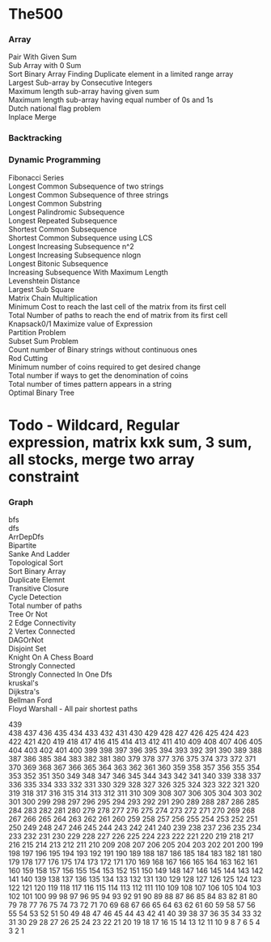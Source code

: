 # The500

### Array
Pair With Given Sum  
Sub Array with 0 Sum  
Sort Binary Array 
Finding Duplicate element in a limited range array  
Largest Sub-array by Consecutive Integers  
Maximum length sub-array having given sum  
Maximum length sub-array having equal number of 0s and 1s  
Dutch national flag problem  
Inplace Merge  


### Backtracking

### Dynamic Programming
Fibonacci Series  
Longest Common Subsequence of two strings  
Longest Common Subsequence of three strings  
Longest Common Substring  
Longest Palindromic Subsequence  
Longest Repeated Subsequence  
Shortest Common Subsequence  
Shortest Common Subsequence using LCS  
Longest Increasing Subsequence n^2  
Longest Increasing Subsequence nlogn  
Longest Bitonic Subsequence  
Increasing Subsequence With Maximum Length  
Levenshtein Distance  
Largest Sub Square  
Matrix Chain Multiplication  
Minimum Cost to reach the last cell of the matrix from its first cell  
Total Number of paths to reach the end of matrix from its first cell
Knapsack0/1
Maximize value of Expression  
Partition Problem  
Subset Sum Problem  
Count number of Binary strings without continuous ones  
Rod Cutting   
Minimum number of coins required to get desired change  
Total number if ways to get the denomination of coins  
Total number of times pattern appears in a string  
Optimal Binary Tree  

# Todo - Wildcard, Regular expression, matrix kxk sum, 3 sum, all stocks, merge two array constraint

### Graph
bfs  
dfs <br />
ArrDepDfs  
Bipartite  
Sanke And Ladder  
Topological Sort  
Sort Binary Array   
Duplicate Elemnt  
Transitive Closure  
Cycle Detection  
Total number of paths  
Tree Or Not  
2 Edge Connectivity  
2 Vertex Connected  
DAGOrNot  
Disjoint Set  
Knight On A Chess Board  
Strongly Connected  
Strongly Connected In One Dfs  
kruskal's  
Dijkstra's  
Bellman Ford  
Floyd Warshall - All pair shortest paths  

439  
438
437
436
435
434
433
432
431
430
429
428
427
426
425
424
423
422
421
420
419
418
417
416
415
414
413
412
411
410
409
408
407
406
405
404
403
402
401
400
399
398
397
396
395
394
393
392
391
390
389
388
387
386
385
384
383
382
381
380
379
378
377
376
375
374
373
372
371
370
369
368
367
366
365
364
363
362
361
360
359
358
357
356
355
354
353
352
351
350
349
348
347
346
345
344
343
342
341
340
339
338
337
336
335
334
333
332
331
330
329
328
327
326
325
324
323
322
321
320
319
318
317
316
315
314
313
312
311
310
309
308
307
306
305
304
303
302
301
300
299
298
297
296
295
294
293
292
291
290
289
288
287
286
285
284
283
282
281
280
279
278
277
276
275
274
273
272
271
270
269
268
267
266
265
264
263
262
261
260
259
258
257
256
255
254
253
252
251
250
249
248
247
246
245
244
243
242
241
240
239
238
237
236
235
234
233
232
231
230
229
228
227
226
225
224
223
222
221
220
219
218
217
216
215
214
213
212
211
210
209
208
207
206
205
204
203
202
201
200
199
198
197
196
195
194
193
192
191
190
189
188
187
186
185
184
183
182
181
180
179
178
177
176
175
174
173
172
171
170
169
168
167
166
165
164
163
162
161
160
159
158
157
156
155
154
153
152
151
150
149
148
147
146
145
144
143
142
141
140
139
138
137
136
135
134
133
132
131
130
129
128
127
126
125
124
123
122
121
120
119
118
117
116
115
114
113
112
111
110
109
108
107
106
105
104
103
102
101
100
99
98
97
96
95
94
93
92
91
90
89
88
87
86
85
84
83
82
81
80
79
78
77
76
75
74
73
72
71
70
69
68
67
66
65
64
63
62
61
60
59
58
57
56
55
54
53
52
51
50
49
48
47
46
45
44
43
42
41
40
39
38
37
36
35
34
33
32
31
30
29
28
27
26
25
24
23
22
21
20
19
18
17
16
15
14
13
12
11
10
9
8
7
6
5
4
3
2
1


